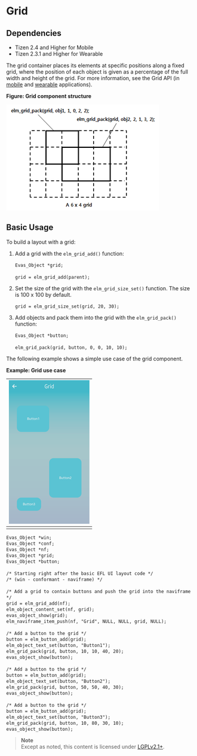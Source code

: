 # Grid

## Dependencies

- Tizen 2.4 and Higher for Mobile
- Tizen 2.3.1 and Higher for Wearable

The grid container places its elements at specific positions along a fixed grid, where the position of each object is given as a percentage of the full width and height of the grid. For more information, see the Grid API (in [mobile](../../../../../org.tizen.native.mobile.apireference/group__Elm__Grid.html) and [wearable](../../../../../org.tizen.native.wearable.apireference/group__Elm__Grid.html) applications).

**Figure: Grid component structure**

![Grid component structure](./media/grid_concept.png)

## Basic Usage

To build a layout with a grid:

1. Add a grid with the `elm_grid_add()` function:

   ```
   Evas_Object *grid;

   grid = elm_grid_add(parent);
   ```

2. Set the size of the grid with the `elm_grid_size_set()` function. The size is 100 x 100 by default.

   ```
   grid = elm_grid_size_set(grid, 20, 30);
   ```

3. Add objects and pack them into the grid with the `elm_grid_pack()` function:

   ```
   Evas_Object *button;

   elm_grid_pack(grid, button, 0, 0, 10, 10);
   ```

The following example shows a simple use case of the grid component.

**Example: Grid use case**

| ![Grid](./media/grid2.png) |
| ---------------------------------- |
|                                    |

```
Evas_Object *win;
Evas_Object *conf;
Evas_Object *nf;
Evas_Object *grid;
Evas_Object *button;

/* Starting right after the basic EFL UI layout code */
/* (win - conformant - naviframe) */

/* Add a grid to contain buttons and push the grid into the naviframe */
grid = elm_grid_add(nf);
elm_object_content_set(nf, grid);
evas_object_show(grid);
elm_naviframe_item_push(nf, "Grid", NULL, NULL, grid, NULL);

/* Add a button to the grid */
button = elm_button_add(grid);
elm_object_text_set(button, "Button1");
elm_grid_pack(grid, button, 10, 10, 40, 20);
evas_object_show(button);

/* Add a button to the grid */
button = elm_button_add(grid);
elm_object_text_set(button, "Button2");
elm_grid_pack(grid, button, 50, 50, 40, 30);
evas_object_show(button);

/* Add a button to the grid */
button = elm_button_add(grid);
elm_object_text_set(button, "Button3");
elm_grid_pack(grid, button, 10, 80, 30, 10);
evas_object_show(button);
```

> **Note**  
> Except as noted, this content is licensed under [LGPLv2.1+](http://opensource.org/licenses/LGPL-2.1).